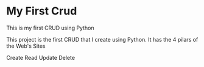# My First Crud
This is my first CRUD using Python

This project is the first CRUD that I create using Python.
It has the 4 pilars of the Web's Sites

Create
Read
Update
Delete

